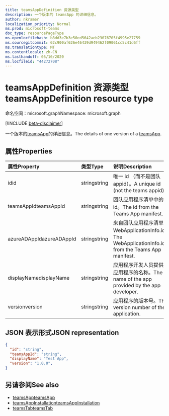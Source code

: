 ```yaml
---
title: teamsAppDefinition 资源类型
description: 一个版本的 teamsApp 的详细信息。
author: nkramer
localization_priority: Normal
ms.prod: microsoft-teams
doc_type: resourcePageType
ms.openlocfilehash: b8dd3e7b3e50ed5642aeb23076705f4995e27759
ms.sourcegitcommit: 62c900af626e46439d949462f09061cc5c41d6ff
ms.translationtype: MT
ms.contentlocale: zh-CN
ms.lasthandoff: 05/16/2020
ms.locfileid: "44272708"
---
```

# <a name="teamsappdefinition-resource-type"></a><span data-ttu-id="d5e45-103">teamsAppDefinition 资源类型</span><span class="sxs-lookup"><span data-stu-id="d5e45-103">teamsAppDefinition resource type</span></span>

<span data-ttu-id="d5e45-104">命名空间：microsoft.graph</span><span class="sxs-lookup"><span data-stu-id="d5e45-104">Namespace: microsoft.graph</span></span>

[!INCLUDE [beta-disclaimer](../../includes/beta-disclaimer.md)]

<span data-ttu-id="d5e45-105">一个版本的[teamsApp](teamsapp.md)的详细信息。</span><span class="sxs-lookup"><span data-stu-id="d5e45-105">The details of one version of a [teamsApp](teamsapp.md).</span></span>

## <a name="properties"></a><span data-ttu-id="d5e45-106">属性</span><span class="sxs-lookup"><span data-stu-id="d5e45-106">Properties</span></span>

| <span data-ttu-id="d5e45-107">属性</span><span class="sxs-lookup"><span data-stu-id="d5e45-107">Property</span></span>            | <span data-ttu-id="d5e45-108">类型</span><span class="sxs-lookup"><span data-stu-id="d5e45-108">Type</span></span>     | <span data-ttu-id="d5e45-109">说明</span><span class="sxs-lookup"><span data-stu-id="d5e45-109">Description</span></span> |
|:------------------- |:-------- |:----------- |
| <span data-ttu-id="d5e45-110">id</span><span class="sxs-lookup"><span data-stu-id="d5e45-110">id</span></span>                  | <span data-ttu-id="d5e45-111">string</span><span class="sxs-lookup"><span data-stu-id="d5e45-111">string</span></span>   | <span data-ttu-id="d5e45-112">唯一 id （而不是团队 appid）。</span><span class="sxs-lookup"><span data-stu-id="d5e45-112">A unique id (not the teams appid).</span></span> |
| <span data-ttu-id="d5e45-113">teamsAppId</span><span class="sxs-lookup"><span data-stu-id="d5e45-113">teamsAppId</span></span>          | <span data-ttu-id="d5e45-114">string</span><span class="sxs-lookup"><span data-stu-id="d5e45-114">string</span></span>   | <span data-ttu-id="d5e45-115">团队应用程序清单中的 id。</span><span class="sxs-lookup"><span data-stu-id="d5e45-115">The id from the Teams App manifest.</span></span> |
| <span data-ttu-id="d5e45-116">azureADAppId</span><span class="sxs-lookup"><span data-stu-id="d5e45-116">azureADAppId</span></span>        | <span data-ttu-id="d5e45-117">string</span><span class="sxs-lookup"><span data-stu-id="d5e45-117">string</span></span>   | <span data-ttu-id="d5e45-118">来自团队应用程序清单的 WebApplicationInfo.id。</span><span class="sxs-lookup"><span data-stu-id="d5e45-118">The WebApplicationInfo.id from the Teams App manifest.</span></span> |
| <span data-ttu-id="d5e45-119">displayName</span><span class="sxs-lookup"><span data-stu-id="d5e45-119">displayName</span></span>         | <span data-ttu-id="d5e45-120">string</span><span class="sxs-lookup"><span data-stu-id="d5e45-120">string</span></span>   | <span data-ttu-id="d5e45-121">应用程序开发人员提供的应用程序的名称。</span><span class="sxs-lookup"><span data-stu-id="d5e45-121">The name of the app provided by the app developer.</span></span> |
| <span data-ttu-id="d5e45-122">version</span><span class="sxs-lookup"><span data-stu-id="d5e45-122">version</span></span>             | <span data-ttu-id="d5e45-123">string</span><span class="sxs-lookup"><span data-stu-id="d5e45-123">string</span></span>   | <span data-ttu-id="d5e45-124">应用程序的版本号。</span><span class="sxs-lookup"><span data-stu-id="d5e45-124">The version number of the application.</span></span> |

## <a name="json-representation"></a><span data-ttu-id="d5e45-125">JSON 表示形式</span><span class="sxs-lookup"><span data-stu-id="d5e45-125">JSON representation</span></span>

<!-- {
  "blockType": "resource",
  "@odata.type": "microsoft.graph.teamsAppDefinition",
  "baseType": "microsoft.graph.entity"
}-->

```json
{
  "id": "string",
  "teamsAppId": "string",
  "displayName": "Test App",
  "version": "1.0.0",
}
```

## <a name="see-also"></a><span data-ttu-id="d5e45-126">另请参阅</span><span class="sxs-lookup"><span data-stu-id="d5e45-126">See also</span></span>

- [<span data-ttu-id="d5e45-127">teamsApp</span><span class="sxs-lookup"><span data-stu-id="d5e45-127">teamsApp</span></span>](teamsapp.md)
- [<span data-ttu-id="d5e45-128">teamsAppInstallation</span><span class="sxs-lookup"><span data-stu-id="d5e45-128">teamsAppInstallation</span></span>](teamsappinstallation.md)
- [<span data-ttu-id="d5e45-129">teamsTab</span><span class="sxs-lookup"><span data-stu-id="d5e45-129">teamsTab</span></span>](../resources/teamstab.md)

<!-- uuid: 8fcb5dbc-d5aa-4681-8e31-b001d5168d79
2015-10-25 14:57:30 UTC -->
<!--
{
  "type": "#page.annotation",
  "description": "teamsApp resource",
  "keywords": "",
  "section": "documentation",
  "tocPath": "",
  "suppressions": []
}
-->

